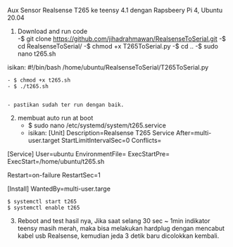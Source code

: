 Aux Sensor Realsense T265 ke teensy 4.1
dengan Rapsbeery Pi 4, Ubuntu 20.04

1. Download and run code	
-$ git clone https://github.com/jihadrahmawan/RealsenseToSerial.git
-$ cd RealsenseToSerial/
-$ chmod +x T265ToSerial.py
-$ cd ..
-$ sudo nano t265.sh

isikan:
#!/bin/bash
/home/ubuntu/RealsenseToSerial/T265ToSerial.py


	- $ chmod +x t265.sh
	- $ ./t265.sh


	- pastikan sudah ter run dengan baik.
	

2. membuat auto run at boot
	- $ sudo nano /etc/systemd/system/t265.service
	- isikan:
[Unit]
Description=Realsense T265 Service
After=multi-user.target
StartLimitIntervalSec=0
Conflicts=

[Service]
User=ubuntu
EnvironmentFile=
ExecStartPre=
ExecStart=/home/ubuntu/t265.sh

Restart=on-failure
RestartSec=1

[Install]
WantedBy=multi-user.targe

	$ systemctl start t265
	$ systemctl enable t265
	
	
3. Reboot and test hasil nya,
  Jika saat selang 30 sec ~ 1min indikator teensy masih merah, 
  maka bisa melakukan hardplug dengan mencabut kabel usb Realsense, kemudian jeda 3 detik baru dicolokkan kembali.
